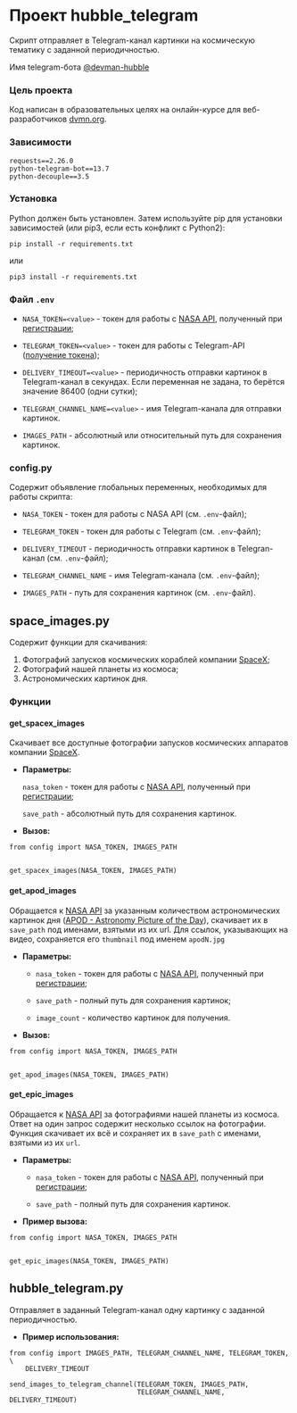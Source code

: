 # Проект hubble_telegram

Скрипт отправляет в Telegram-канал картинки на космическую тематику с 
заданной периодичностью.

Имя telegram-бота [@devman-hubble](https://t.me/spacexhubble_bot)

### Цель проекта
Код написан в образовательных целях на онлайн-курсе для веб-разработчиков 
[dvmn.org](http://dvmn.org).

### Зависимости
```
requests==2.26.0
python-telegram-bot==13.7
python-decouple==3.5
```

### Установка
Python должен быть установлен. Затем используйте pip для установки зависимостей
(или pip3, если есть конфликт с Python2):
```
pip install -r requirements.txt
```
или
```
pip3 install -r requirements.txt
```

### Файл `.env` 

  - `NASA_TOKEN=<value>` - токен для работы с [NASA API](https://api.nasa.gov/), 
полученный при [регистрации](https://api.nasa.gov/#signUp);

  - `TELEGRAM_TOKEN=<value>` - токен для работы с Telegram-API
([получение токена](https://t.me/botfather));

  - `DELIVERY_TIMEOUT=<value>` - периодичность отправки картинок в Telegram-канал в 
секундах. Если переменная не задана, то берётся значение 86400 (одни сутки);

  - `TELEGRAM_CHANNEL_NAME=<value>` - имя Telegram-канала для отправки картинок.

  - `IMAGES_PATH` - абсолютный или относительный путь для сохранения картинок.

### config.py
Содержит объявление глобальных переменных, необходимых для работы скрипта:

  - `NASA_TOKEN` - токен для работы с NASA API (см. `.env`-файл);

  - `TELEGRAM_TOKEN` - токен для работы с Telegram (см. `.env`-файл);

  - `DELIVERY_TIMEOUT` - периодичность отправки картинок в Telegran-канал (см. 
`.env`-файл);

  - `TELEGRAM_CHANNEL_NAME` - имя Telegram-канала (см. `.env`-файл);

  - `IMAGES_PATH` - путь для сохранения картинок (см. `.env`-файл).

## space_images.py

Содержит функции для скачивания:
1. Фотографий запусков космических кораблей компании 
[SpaceX](https://www.spacex.com/);
2. Фотографий нашей планеты из космоса;
3. Астрономических картинок дня.

### Функции

#### get_spacex_images
Скачивает все доступные фотографии запусков космических аппаратов компании 
[SpaceX](https://www.spacex.com/).

- __Параметры:__
  
    `nasa_token` - токен для работы с [NASA API](https://api.nasa.gov/), 
полученный при [регистрации](https://api.nasa.gov/#signUp);

    `save_path` - абсолютный путь для сохранения картинок.


- __Вызов:__
```
from config import NASA_TOKEN, IMAGES_PATH


get_spacex_images(NASA_TOKEN, IMAGES_PATH)
```

#### get_apod_images
Обращается к [NASA API](https://api.nasa.gov/) за указанным количеством 
астрономических картинок дня
([APOD - Astronomy Picture of the Day](https://api.nasa.gov/#apod)),
скачивает их в `save_path` под именами, взятыми из их url. 
Для ссылок, указывающих на видео, сохраняется его `thumbnail` 
под именем `apodN.jpg`

- __Параметры:__
    
  - `nasa_token` - токен для работы с [NASA API](https://api.nasa.gov/), 
полученный при [регистрации](https://api.nasa.gov/#signUp);

  - `save_path` - полный путь для сохранения картинок;

  - `image_count` - количество картинок для получения.


- __Вызов:__
```
from config import NASA_TOKEN, IMAGES_PATH


get_apod_images(NASA_TOKEN, IMAGES_PATH)
```

#### get_epic_images
Обращается к [NASA API](https://api.nasa.gov/EPIC/api/natural?api_key=DEMO_KEY) 
за фотографиями нашей планеты из космоса. Ответ на один запрос содержит 
несколько ссылок на фотографии. Функция скачивает их всё и 
сохраняет их в `save_path` с именами, взятыми из их `url`.

- __Параметры:__

  - `nasa_token` - токен для работы с [NASA API](https://api.nasa.gov/#epic), 
полученный при [регистрации](https://api.nasa.gov/#signUp);

  - `save_path` - полный путь для сохранения картинок.


- __Пример вызова:__
```
from config import NASA_TOKEN, IMAGES_PATH


get_epic_images(NASA_TOKEN, IMAGES_PATH)
```

## hubble_telegram.py

Отправляет в заданный Telegram-канал одну картинку с заданной периодичностью.

- __Пример использования:__
```
from config import IMAGES_PATH, TELEGRAM_CHANNEL_NAME, TELEGRAM_TOKEN, \
    DELIVERY_TIMEOUT

send_images_to_telegram_channel(TELEGRAM_TOKEN, IMAGES_PATH,
                                TELEGRAM_CHANNEL_NAME, DELIVERY_TIMEOUT)
```
